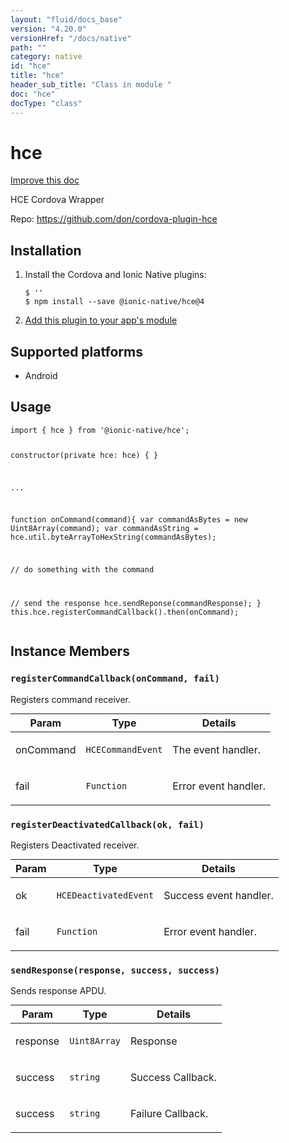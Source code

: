 ```yaml
---
layout: "fluid/docs_base"
version: "4.20.0"
versionHref: "/docs/native"
path: ""
category: native
id: "hce"
title: "hce"
header_sub_title: "Class in module "
doc: "hce"
docType: "class"
---
```


<h1 class="api-title">hce</h1>

<a class="improve-v2-docs" href="http://github.com/ionic-team/ionic-native/edit/master/src/@ionic-native/plugins/hce/index.ts#L2">
  Improve this doc
</a>







<p>HCE Cordova Wrapper</p>


<p>Repo:
  <a href="https://github.com/don/cordova-plugin-hce">
    https://github.com/don/cordova-plugin-hce
  </a>
</p>


<h2><a class="anchor" name="installation" href="#installation"></a>Installation</h2>
<ol class="installation">
  <li>Install the Cordova and Ionic Native plugins:<br>
    <pre><code class="nohighlight">$ ''
$ npm install --save @ionic-native/hce@4
</code></pre>
  </li>
  <li><a href="https://ionicframework.com/docs/native/#Add_Plugins_to_Your_App_Module">Add this plugin to your app's module</a></li>
</ol>



<h2><a class="anchor" name="platforms" href="#platforms"></a>Supported platforms</h2>
<ul>
  <li>Android</li>
</ul>






<h2><a class="anchor" name="usage" href="#usage"></a>Usage</h2>
<pre><code class="lang-typescript">import { hce } from &#39;@ionic-native/hce&#39;;


constructor(private hce: hce) { }

...

function onCommand(command){
  var commandAsBytes = new Uint8Array(command);
  var commandAsString = hce.util.byteArrayToHexString(commandAsBytes);

  // do something with the command

  // send the response
  hce.sendReponse(commandResponse);
}
this.hce.registerCommandCallback().then(onCommand);
</code></pre>








<h2><a class="anchor" name="instance-members" href="#instance-members"></a>Instance Members</h2>
<h3><a class="anchor" name="registerCommandCallback" href="#registerCommandCallback"></a><code>registerCommandCallback(onCommand,&nbsp;fail)</code></h3>


Registers command receiver.
<table class="table param-table" style="margin:0;">
  <thead>
  <tr>
    <th>Param</th>
    <th>Type</th>
    <th>Details</th>
  </tr>
  </thead>
  <tbody>
  <tr>
    <td>
      onCommand</td>
    <td>
      <code>HCECommandEvent</code>
    </td>
    <td>
      <p>The event handler.</p>
</td>
  </tr>
  
  <tr>
    <td>
      fail</td>
    <td>
      <code>Function</code>
    </td>
    <td>
      <p>Error event handler.</p>
</td>
  </tr>
  </tbody>
</table>

<h3><a class="anchor" name="registerDeactivatedCallback" href="#registerDeactivatedCallback"></a><code>registerDeactivatedCallback(ok,&nbsp;fail)</code></h3>


Registers Deactivated receiver.
<table class="table param-table" style="margin:0;">
  <thead>
  <tr>
    <th>Param</th>
    <th>Type</th>
    <th>Details</th>
  </tr>
  </thead>
  <tbody>
  <tr>
    <td>
      ok</td>
    <td>
      <code>HCEDeactivatedEvent</code>
    </td>
    <td>
      <p>Success event handler.</p>
</td>
  </tr>
  
  <tr>
    <td>
      fail</td>
    <td>
      <code>Function</code>
    </td>
    <td>
      <p>Error event handler.</p>
</td>
  </tr>
  </tbody>
</table>

<h3><a class="anchor" name="sendResponse" href="#sendResponse"></a><code>sendResponse(response,&nbsp;success,&nbsp;success)</code></h3>


Sends response APDU.
<table class="table param-table" style="margin:0;">
  <thead>
  <tr>
    <th>Param</th>
    <th>Type</th>
    <th>Details</th>
  </tr>
  </thead>
  <tbody>
  <tr>
    <td>
      response</td>
    <td>
      <code>Uint8Array</code>
    </td>
    <td>
      <p>Response</p>
</td>
  </tr>
  
  <tr>
    <td>
      success</td>
    <td>
      <code>string</code>
    </td>
    <td>
      <p>Success Callback.</p>
</td>
  </tr>
  
  <tr>
    <td>
      success</td>
    <td>
      <code>string</code>
    </td>
    <td>
      <p>Failure Callback.</p>
</td>
  </tr>
  </tbody>
</table>







